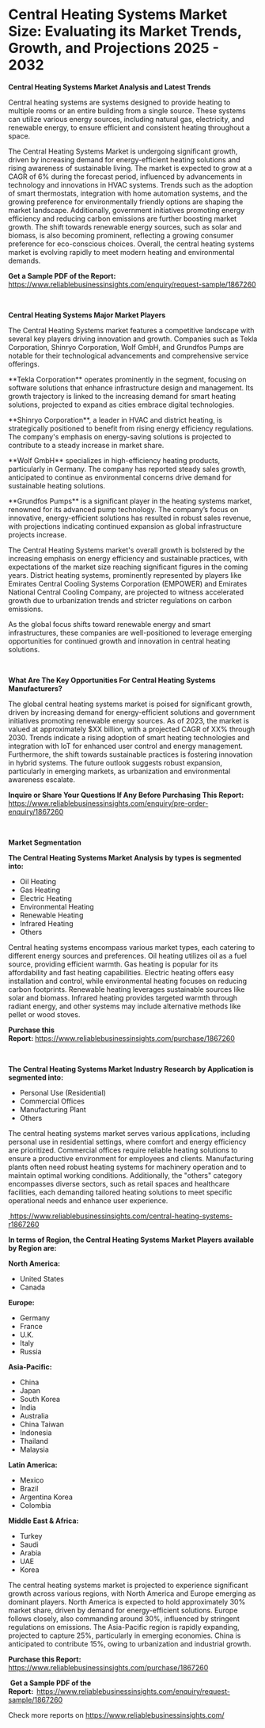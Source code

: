 <p><h1>Central Heating Systems Market Size: Evaluating its Market Trends, Growth, and Projections 2025 - 2032</h1></p><p><strong>Central Heating Systems Market Analysis and Latest Trends</strong></p>
<p><p>Central heating systems are systems designed to provide heating to multiple rooms or an entire building from a single source. These systems can utilize various energy sources, including natural gas, electricity, and renewable energy, to ensure efficient and consistent heating throughout a space. </p><p>The Central Heating Systems Market is undergoing significant growth, driven by increasing demand for energy-efficient heating solutions and rising awareness of sustainable living. The market is expected to grow at a CAGR of 6% during the forecast period, influenced by advancements in technology and innovations in HVAC systems. Trends such as the adoption of smart thermostats, integration with home automation systems, and the growing preference for environmentally friendly options are shaping the market landscape. Additionally, government initiatives promoting energy efficiency and reducing carbon emissions are further boosting market growth. The shift towards renewable energy sources, such as solar and biomass, is also becoming prominent, reflecting a growing consumer preference for eco-conscious choices. Overall, the central heating systems market is evolving rapidly to meet modern heating and environmental demands.</p></p>
<p><strong>Get a Sample PDF of the Report:&nbsp;</strong> <a href="https://www.reliablebusinessinsights.com/enquiry/request-sample/1867260?utm_campaign=2226&utm_medium=2&utm_source=Github&utm_content=ia&utm_term=19022025&utm_id=central-heating-systems">https://www.reliablebusinessinsights.com/enquiry/request-sample/1867260</a></p>
<p>&nbsp;</p>
<p><strong>Central Heating Systems Major Market Players</strong></p>
<p><p>The Central Heating Systems market features a competitive landscape with several key players driving innovation and growth. Companies such as Tekla Corporation, Shinryo Corporation, Wolf GmbH, and Grundfos Pumps are notable for their technological advancements and comprehensive service offerings.</p><p>**Tekla Corporation** operates prominently in the segment, focusing on software solutions that enhance infrastructure design and management. Its growth trajectory is linked to the increasing demand for smart heating solutions, projected to expand as cities embrace digital technologies.</p><p>**Shinryo Corporation**, a leader in HVAC and district heating, is strategically positioned to benefit from rising energy efficiency regulations. The company's emphasis on energy-saving solutions is projected to contribute to a steady increase in market share.</p><p>**Wolf GmbH** specializes in high-efficiency heating products, particularly in Germany. The company has reported steady sales growth, anticipated to continue as environmental concerns drive demand for sustainable heating solutions.</p><p>**Grundfos Pumps** is a significant player in the heating systems market, renowned for its advanced pump technology. The company’s focus on innovative, energy-efficient solutions has resulted in robust sales revenue, with projections indicating continued expansion as global infrastructure projects increase.</p><p>The Central Heating Systems market's overall growth is bolstered by the increasing emphasis on energy efficiency and sustainable practices, with expectations of the market size reaching significant figures in the coming years. District heating systems, prominently represented by players like Emirates Central Cooling Systems Corporation (EMPOWER) and Emirates National Central Cooling Company, are projected to witness accelerated growth due to urbanization trends and stricter regulations on carbon emissions.</p><p>As the global focus shifts toward renewable energy and smart infrastructures, these companies are well-positioned to leverage emerging opportunities for continued growth and innovation in central heating solutions.</p></p>
<p>&nbsp;</p>
<p><strong>What Are The Key Opportunities For Central Heating Systems Manufacturers?</strong></p>
<p><p>The global central heating systems market is poised for significant growth, driven by increasing demand for energy-efficient solutions and government initiatives promoting renewable energy sources. As of 2023, the market is valued at approximately $XX billion, with a projected CAGR of XX% through 2030. Trends indicate a rising adoption of smart heating technologies and integration with IoT for enhanced user control and energy management. Furthermore, the shift towards sustainable practices is fostering innovation in hybrid systems. The future outlook suggests robust expansion, particularly in emerging markets, as urbanization and environmental awareness escalate.</p></p>
<p><strong>Inquire or Share Your Questions If Any Before Purchasing This Report:</strong> <a href="https://www.reliablebusinessinsights.com/enquiry/pre-order-enquiry/1867260?utm_campaign=2226&utm_medium=2&utm_source=Github&utm_content=ia&utm_term=19022025&utm_id=central-heating-systems">https://www.reliablebusinessinsights.com/enquiry/pre-order-enquiry/1867260</a></p>
<p>&nbsp;</p>
<p><strong>Market Segmentation</strong></p>
<p><strong>The Central Heating Systems Market Analysis by types is segmented into:</strong></p>
<p><ul><li>Oil Heating</li><li>Gas Heating</li><li>Electric Heating</li><li>Environmental Heating</li><li>Renewable Heating</li><li>Infrared Heating</li><li>Others</li></ul></p>
<p><p>Central heating systems encompass various market types, each catering to different energy sources and preferences. Oil heating utilizes oil as a fuel source, providing efficient warmth. Gas heating is popular for its affordability and fast heating capabilities. Electric heating offers easy installation and control, while environmental heating focuses on reducing carbon footprints. Renewable heating leverages sustainable sources like solar and biomass. Infrared heating provides targeted warmth through radiant energy, and other systems may include alternative methods like pellet or wood stoves.</p></p>
<p><strong>Purchase this Report:&nbsp;</strong><a href="https://www.reliablebusinessinsights.com/purchase/1867260?utm_campaign=2226&utm_medium=2&utm_source=Github&utm_content=ia&utm_term=19022025&utm_id=central-heating-systems">https://www.reliablebusinessinsights.com/purchase/1867260</a></p>
<p>&nbsp;</p>
<p><strong>The Central Heating Systems Market Industry Research by Application is segmented into:</strong></p>
<p><ul><li>Personal Use (Residential)</li><li>Commercial Offices</li><li>Manufacturing Plant</li><li>Others</li></ul></p>
<p><p>The central heating systems market serves various applications, including personal use in residential settings, where comfort and energy efficiency are prioritized. Commercial offices require reliable heating solutions to ensure a productive environment for employees and clients. Manufacturing plants often need robust heating systems for machinery operation and to maintain optimal working conditions. Additionally, the "others" category encompasses diverse sectors, such as retail spaces and healthcare facilities, each demanding tailored heating solutions to meet specific operational needs and enhance user experience.</p></p>
<p><a href="https://www.reliablebusinessinsights.com/central-heating-systems-r1867260?utm_campaign=2226&utm_medium=2&utm_source=Github&utm_content=ia&utm_term=19022025&utm_id=central-heating-systems">&nbsp;https://www.reliablebusinessinsights.com/central-heating-systems-r1867260</a></p>
<p><strong>In terms of Region, the Central Heating Systems Market Players available by Region are:</strong></p>
<p>
    <p> <strong> North America: </strong>
        <ul>
            <li>United States</li>
            <li>Canada</li>
        </ul>
        </p> 
    <p> <strong> Europe: </strong>
        <ul>
            <li>Germany</li>
            <li>France</li>
            <li>U.K.</li>
            <li>Italy</li>
            <li>Russia</li>
        </ul>
        </p> 
    <p> <strong> Asia-Pacific: </strong>
        <ul>
            <li>China</li>
            <li>Japan</li>
            <li>South Korea</li>
            <li>India</li>
            <li>Australia</li>
            <li>China Taiwan</li>
            <li>Indonesia</li>
            <li>Thailand</li>
            <li>Malaysia</li>
        </ul>
        </p> 
    <p> <strong> Latin America: </strong>
        <ul>
            <li>Mexico</li>
            <li>Brazil</li>
            <li>Argentina Korea</li>
            <li>Colombia</li>
        </ul>
        </p> 
    <p> <strong> Middle East & Africa: </strong>
        <ul>
            <li>Turkey</li>
            <li>Saudi</li>
            <li>Arabia</li>
            <li>UAE</li>
            <li>Korea</li>
        </ul>
    </p>
    </p>
<p><p>The central heating systems market is projected to experience significant growth across various regions, with North America and Europe emerging as dominant players. North America is expected to hold approximately 30% market share, driven by demand for energy-efficient solutions. Europe follows closely, also commanding around 30%, influenced by stringent regulations on emissions. The Asia-Pacific region is rapidly expanding, projected to capture 25%, particularly in emerging economies. China is anticipated to contribute 15%, owing to urbanization and industrial growth.</p></p>
<p><strong>Purchase this Report: </strong><a href="https://www.reliablebusinessinsights.com/purchase/1867260?utm_campaign=2226&utm_medium=2&utm_source=Github&utm_content=ia&utm_term=19022025&utm_id=central-heating-systems">https://www.reliablebusinessinsights.com/purchase/1867260</a></p>
<p>&nbsp;<strong>Get a Sample PDF of the Report:&nbsp;&nbsp;</strong><a href="https://www.reliablebusinessinsights.com/enquiry/request-sample/1867260?utm_campaign=2226&utm_medium=2&utm_source=Github&utm_content=ia&utm_term=19022025&utm_id=central-heating-systems">https://www.reliablebusinessinsights.com/enquiry/request-sample/1867260</a></p>
<p><strong></strong></p>
<p>Check more reports on <a href="https://www.reliablebusinessinsights.com/?utm_campaign=2226&utm_medium=2&utm_source=Github&utm_content=ia&utm_term=19022025&utm_id=central-heating-systems">https://www.reliablebusinessinsights.com/</a></p>